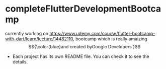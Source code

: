 # completeFlutterDevelopmentBootcamp
 currently working on  https://www.udemy.com/course/flutter-bootcamp-with-dart/learn/lecture/14482110,
bootcamp which is really amaizing  
$${\color{blue}and created byGoogle Developers }$$
* Each project has its own README file. You can check it to see the details.


